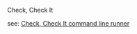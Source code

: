Check, Check It

see: <a href="http://github.com/csquared/checkcheckit/">Check, Check It command line runner</a>
